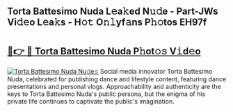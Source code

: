 ## Torta Battesimo Nuda L𝚎a𝚔ed N𝚞𝚍e - Part-JWs Vi𝚍𝚎o L𝚎a𝚔s - H𝚘𝚝 O𝚗𝚕yf𝚊ns P𝚑𝚘tos EH97f

# <h2><a href="http://kfap5b.oniu.top/?m=Torta+Battesimo+Nuda">🔗👉 🔴 Torta Battesimo Nuda P𝚑ot𝚘𝚜 V𝚒d𝚎o</a></h2>

[![Torta Battesimo Nuda Nu𝚍e𝚜](https://i.imgur.com/0qMVB7G.gif)](http://kfap5b.oniu.top/?m=Torta+Battesimo+Nuda)
Social media innovator Torta Battesimo Nuda, celebrated for publishing dance and lifestyle content, featuring dance presentations and personal vlogs. Approachability and authenticity are the keys to Torta Battesimo Nuda's public persona, but the enigma of his private life continues to captivate the public's imagination.  
